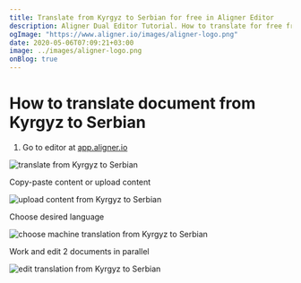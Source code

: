 ```yaml
---
title: Translate from Kyrgyz to Serbian for free in Aligner Editor
description: Aligner Dual Editor Tutorial. How to translate for free from Kyrgyz to Serbian. Aligner is multilingual document management platform. 
ogImage: "https://www.aligner.io/images/aligner-logo.png"
date: 2020-05-06T07:09:21+03:00
image: ../images/aligner-logo.png
onBlog: true
---
```


# How to translate document from Kyrgyz to Serbian

1. Go to editor at [app.aligner.io](https://app.aligner.io "Aligner App web page")

![translate from Kyrgyz to Serbian](../aligner-blank-editor.png "translate from Kyrgyz to Serbian")

Copy-paste content or upload content

![upload content from Kyrgyz to Serbian](../aligner-uploaded-document.png "upload content from Kyrgyz to Serbian")

Choose desired language

![choose machine translation from Kyrgyz to Serbian](../aligner-language-dropdown.png "choose machine translation from Kyrgyz to Serbian")

Work and edit 2 documents in parallel

![edit translation from Kyrgyz to Serbian](../aligner-double-sitded-editor.png "edit translation from Kyrgyz to Serbian")

